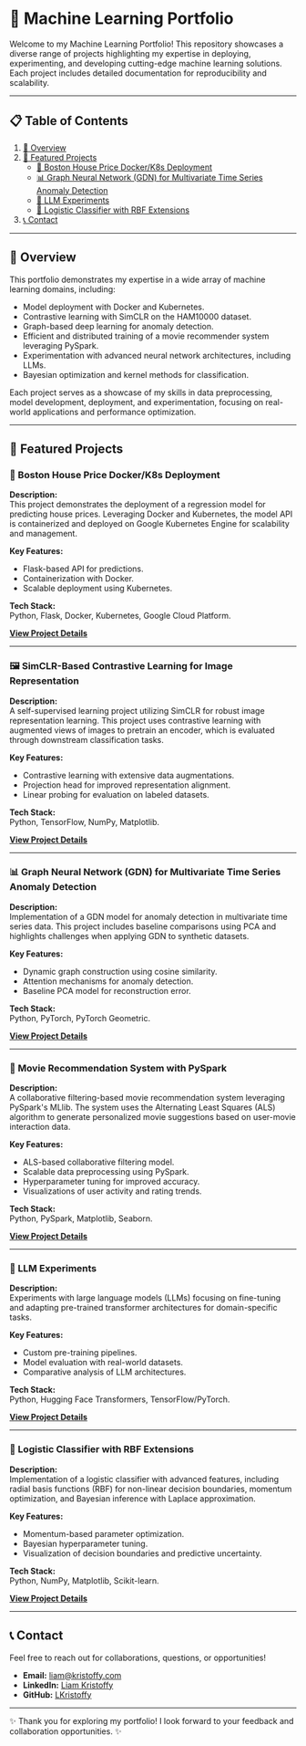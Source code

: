 # 🚀 Machine Learning Portfolio

Welcome to my Machine Learning Portfolio! This repository showcases a diverse range of projects highlighting my expertise in deploying, experimenting, and developing cutting-edge machine learning solutions. Each project includes detailed documentation for reproducibility and scalability.

---

## 📋 Table of Contents

1. [📖 Overview](#-overview)  
2. [🌟 Featured Projects](#-featured-projects)  
   - [🏡 Boston House Price Docker/K8s Deployment](#-boston-house-price-dockerk8s-deployment)  
   - [📊 Graph Neural Network (GDN) for Multivariate Time Series Anomaly Detection](#-graph-neural-network-gdn-for-multivariate-time-series-anomaly-detection)  
   - [🤖 LLM Experiments](#-llm-experiments)  
   - [🧠 Logistic Classifier with RBF Extensions](#-logistic-classifier-with-rbf-extensions)  
3. [📞 Contact](#-contact)  

---

## 📖 Overview

This portfolio demonstrates my expertise in a wide array of machine learning domains, including:  
- Model deployment with Docker and Kubernetes.
- Contrastive learning with SimCLR on the HAM10000 dataset.
- Graph-based deep learning for anomaly detection.
- Efficient and distributed training of a movie recommender system leveraging PySpark.
- Experimentation with advanced neural network architectures, including LLMs.  
- Bayesian optimization and kernel methods for classification.  

Each project serves as a showcase of my skills in data preprocessing, model development, deployment, and experimentation, focusing on real-world applications and performance optimization.

---

## 🌟 Featured Projects

### 🏡 Boston House Price Docker/K8s Deployment

**Description:**  
This project demonstrates the deployment of a regression model for predicting house prices. Leveraging Docker and Kubernetes, the model API is containerized and deployed on Google Kubernetes Engine for scalability and management.  

**Key Features:**  
- Flask-based API for predictions.  
- Containerization with Docker.  
- Scalable deployment using Kubernetes.  

**Tech Stack:**  
Python, Flask, Docker, Kubernetes, Google Cloud Platform.  

[**View Project Details**](./DeploymentProject)

---

### 🖼️ SimCLR-Based Contrastive Learning for Image Representation

**Description:**  
A self-supervised learning project utilizing SimCLR for robust image representation learning. This project uses contrastive learning with augmented views of images to pretrain an encoder, which is evaluated through downstream classification tasks.  

**Key Features:**  
- Contrastive learning with extensive data augmentations.  
- Projection head for improved representation alignment.  
- Linear probing for evaluation on labeled datasets.  

**Tech Stack:**  
Python, TensorFlow, NumPy, Matplotlib.  

[**View Project Details**](./SimCLR_HAM10000)


---

### 📊 Graph Neural Network (GDN) for Multivariate Time Series Anomaly Detection

**Description:**  
Implementation of a GDN model for anomaly detection in multivariate time series data. This project includes baseline comparisons using PCA and highlights challenges when applying GDN to synthetic datasets.  

**Key Features:**  
- Dynamic graph construction using cosine similarity.  
- Attention mechanisms for anomaly detection.  
- Baseline PCA model for reconstruction error.  

**Tech Stack:**  
Python, PyTorch, PyTorch Geometric.  

[**View Project Details**](./GDN_Anomaly_Detection)

---
### 🎥 Movie Recommendation System with PySpark

**Description:**  
A collaborative filtering-based movie recommendation system leveraging PySpark's MLlib. The system uses the Alternating Least Squares (ALS) algorithm to generate personalized movie suggestions based on user-movie interaction data.  

**Key Features:**  
- ALS-based collaborative filtering model.  
- Scalable data preprocessing using PySpark.  
- Hyperparameter tuning for improved accuracy.  
- Visualizations of user activity and rating trends.  

**Tech Stack:**  
Python, PySpark, Matplotlib, Seaborn.  

[**View Project Details**](./PySpark_Projects/MovieRecommender)

---
### 🤖 LLM Experiments

**Description:**  
Experiments with large language models (LLMs) focusing on fine-tuning and adapting pre-trained transformer architectures for domain-specific tasks.  

**Key Features:**  
- Custom pre-training pipelines.  
- Model evaluation with real-world datasets.  
- Comparative analysis of LLM architectures.  

**Tech Stack:**  
Python, Hugging Face Transformers, TensorFlow/PyTorch.  

[**View Project Details**](./LLMExperiments)

---

### 🧠 Logistic Classifier with RBF Extensions

**Description:**  
Implementation of a logistic classifier with advanced features, including radial basis functions (RBF) for non-linear decision boundaries, momentum optimization, and Bayesian inference with Laplace approximation.  

**Key Features:**  
- Momentum-based parameter optimization.  
- Bayesian hyperparameter tuning.  
- Visualization of decision boundaries and predictive uncertainty.  

**Tech Stack:**  
Python, NumPy, Matplotlib, Scikit-learn.  

[**View Project Details**](./Laplace_Bayesian_Logisitc_Classifier)

---

## 📞 Contact

Feel free to reach out for collaborations, questions, or opportunities!  

- **Email:** liam@kristoffy.com  
- **LinkedIn:** [Liam Kristoffy](https://www.linkedin.com/in/liam-kristoffy/)  
- **GitHub:** [LKristoffy](https://github.com/LKristoffy)  

---

✨ Thank you for exploring my portfolio! I look forward to your feedback and collaboration opportunities. ✨
